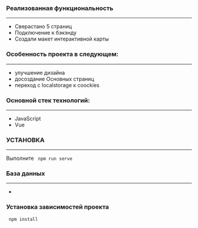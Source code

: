 ### Реализованная функциональность
___
* Сверастано 5 страниц
* Подключение к бэкэнду
* Создали макет интерактивной карты

### Особенность проекта в следующем:
___
* улучшение дизайна
* досоздание Основных страниц
* переход с localstorage к coockies

### Основной стек технологий:
___
* JavaScript
* Vue


### УСТАНОВКА
___
Выполните `` npm run serve``
### База данных
___

-

### Установка зависимостей проекта
`` npm install``
